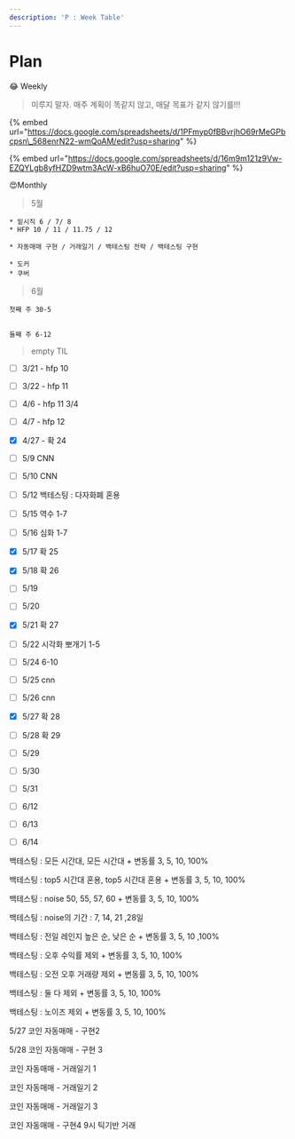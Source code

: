 ```yaml
---
description: 'P : Week Table'
---
```


# Plan

😂 Weekly

> 미루지 말자. 매주 계획이 똑같지 않고, 매달 목표가 같지 않기를!!!

{% embed url="https://docs.google.com/spreadsheets/d/1PFmyp0fBBvrjhO69rMeGPbcpsn\_568enrN22-wmQoAM/edit?usp=sharing" %}

{% embed url="https://docs.google.com/spreadsheets/d/16m9m121z9Vw-EZQYLgb8yfHZD9wtm3AcW-xB6huO70E/edit?usp=sharing" %}



😍Monthly

> 5월

```text
* 밑시직 6 / 7/ 8
* HFP 10 / 11 / 11.75 / 12

* 자동매매 구현 / 거래일기 / 백테스팅 전략 / 백테스팅 구현

* 도커 
* 쿠버 
```



> 6월

```text
첫째 주 30-5


둘째 주 6-12
```



> empty TIL

* [ ] 3/21 - hfp 10
* [ ] 3/22 - hfp 11
* [ ] 4/6 - hfp 11 3/4
* [ ] 4/7 - hfp 12
* [x] 4/27 - 확 24
* [ ] 5/9 CNN
* [ ] 5/10 CNN
* [ ] 5/12 백테스팅 : 다자화폐 혼용
* [ ] 5/15 역수 1-7
* [ ] 5/16 심화 1-7
* [x] 5/17 확 25
* [x] 5/18 확 26
* [ ] 5/19 
* [ ] 5/20 
* [x] 5/21 확 27
* [ ] 5/22 시각화 뽀개기 1-5
* [ ] 5/24 6-10
* [ ] 5/25 cnn
* [ ] 5/26 cnn
* [x] 5/27 확 28
* [ ] 5/28 확 29
* [ ] 5/29 
* [ ] 5/30 
* [ ] 5/31 
* [ ] 6/12 
* [ ] 6/13 
* [ ] 6/14 





백테스팅 : 모든 시간대, 모든 시간대 + 변동률 3, 5, 10, 100%

백테스팅 : top5 시간대 혼용, top5 시간대 혼용 + 변동률 3, 5, 10, 100%

백테스팅 : noise 50, 55, 57, 60 + 변동률 3, 5, 10, 100%

백테스팅 : noise의 기간 : 7, 14, 21 ,28일

백테스팅 : 전일 레인지 높은 순, 낮은 순 + 변동률 3, 5, 10 ,100%

백테스팅 : 오후 수익률 제외 + 변동률 3, 5, 10, 100%

백테스팅 : 오전 오후 거래량 제외 + 변동률 3, 5, 10, 100%

백테스팅 : 둘 다 제외 + 변동률 3, 5, 10, 100%

백테스팅 : 노이즈 제외 + 변동률 3, 5, 10, 100%

5/27 코인 자동매매 - 구현2

5/28 코인 자동매매 - 구현 3

코인 자동매매 - 거래일기 1

코인 자동매매 - 거래일기 2

코인 자동매매 - 거래일기 3

코인 자동매매 - 구현4 9시 틱기반 거래

